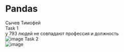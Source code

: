 # Pandas
Сычев Тимофей    
Task 1      
у 793 людей не совпадают профессия и должность           
![image](https://user-images.githubusercontent.com/72296553/145721469-5e05ee04-54ef-48b0-9c02-ce32b566c490.png)
Task 2            
![image](https://user-images.githubusercontent.com/72296553/145722208-19230912-5595-4e90-816e-da8e4fcdf32f.png)

